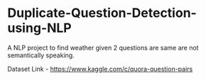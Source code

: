 # Duplicate-Question-Detection-using-NLP
A NLP project to find weather given 2 questions are same are not semantically speaking.

Dataset Link - https://www.kaggle.com/c/quora-question-pairs
